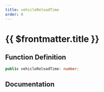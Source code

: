 ```yaml
---
title: vehicleReloadTime
order: 0
---
```


# {{ $frontmatter.title }}

## Function Definition

```ts
public vehicleReloadTime: number;
```

## Documentation

<!--@include: ./parts/vehicleReloadTime.md-->
